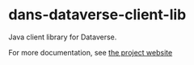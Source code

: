 dans-dataverse-client-lib
=========================

Java client library for Dataverse.

For more documentation, see [the project website](https://dans-knaw.github.io/dans-dataverse-client-lib/)